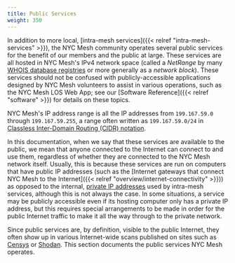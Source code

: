 ```yaml
---
title: Public Services
weight: 350
---
```


In addition to more local, [intra-mesh services]({{< relref "intra-mesh-services" >}}), the NYC Mesh community operates several public services for the benefit of our members and the public at large. These services are all hosted in NYC Mesh's IPv4 network space (called a *NetRange* by many [WHOIS database registries](https://en.wikipedia.org/wiki/WHOIS) or more generally as a *network block*). These services should not be confused with publicly-accessible applications designed by NYC Mesh volunteers to assist in various operations, such as the NYC Mesh LOS Web App; see our [Software Reference]({{< relref "software" >}}) for details on these topics.

NYC Mesh's IP address range is all the IP addresses from `199.167.59.0` through `199.167.59.255`, a range often written as `199.167.59.0/24` in [Classless Inter-Domain Routing (CIDR) notation](https://en.wikipedia.org/wiki/Classless_Inter-Domain_Routing).

In this documentation, when we say that these services are available to the public, we mean that anyone connected to the Internet can connect to and use them, regardless of whether they are connected to the NYC Mesh network itself. Usually, this is because these services are run on computers that have public IP addresses (such as the [Internet gateways that connect NYC Mesh to the Internet]({{< relref "overview/internet-connectivity" >}})) as opposed to the internal, [private IP addresses](https://en.wikipedia.org/wiki/IP_address#Private_addresses) used by intra-mesh services, although this is not always the case. In some situations, a service may be publicly accessible even if its hosting computer only has a private IP address, but this requires special arrangements to be made in order for the public Internet traffic to make it all the way through to the private network.

Since public services are, by definition, visible to the public Internet, they often show up in various Internet-wide scans published on sites such as [Censys](https://censys.io/ipv4?q=199.167.59.*) or [Shodan](https://www.shodan.io/search?query=%22199.167.59.*%22). This section documents the public services NYC Mesh operates.

